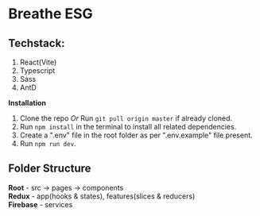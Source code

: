 # Breathe ESG

## Techstack:
1. React(Vite)
2. Typescript
3. Sass
4. AntD


**Installation**

1. Clone the repo _Or_ Run `git pull origin master` if already cloned.
2. Run `npm install` in the terminal to install all related dependencies.
3. Create a ".env" file in the root folder as per ".env.example" file present.
4. Run `npm run dev`.


## Folder Structure
**Root** - src -> pages -> components </br>
**Redux** - app(hooks & states), features(slices & reducers) </br>
**Firebase** - services
